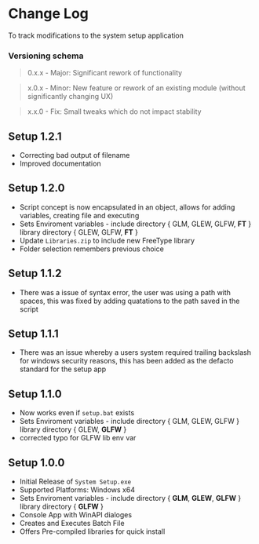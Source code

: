 # Change Log 
To track modifications to the system setup application

### Versioning schema
> 0.x.x - Major: Significant rework of functionality

> x.0.x - Minor: New feature or rework of an existing module (without significantly changing UX)

> x.x.0 - Fix:   Small tweaks which do not impact stability

## Setup 1.2.1
- Correcting bad output of filename
- Improved documentation

## Setup 1.2.0
- Script concept is now encapsulated in an object, allows for adding variables, creating file and executing
- Sets Enviroment variables - include directory { GLM, GLEW, GLFW, **FT** } library directory { GLEW, GLFW, **FT** }
- Update `Libraries.zip` to include new FreeType library
- Folder selection remembers previous choice

## Setup 1.1.2
- There was a issue of syntax error, the user was using a path with spaces, this was fixed by adding quatations to the path saved in the script

## Setup 1.1.1
- There was an issue whereby a users system required trailing backslash for windows security reasons, this has been added as the defacto standard for the setup app

## Setup 1.1.0
- Now works even if `setup.bat` exists
- Sets Enviroment variables - include directory { GLM, GLEW, GLFW } library directory { GLEW, **GLFW** }
- corrected typo for GLFW lib env var

## Setup 1.0.0
- Initial Release of `System Setup.exe`
- Supported Platforms: Windows x64
- Sets Enviroment variables - include directory { **GLM**, **GLEW**, **GLFW** } library directory { **GLFW** }
- Console App with WinAPI dialoges
- Creates and Executes Batch File
- Offers Pre-compiled libraries for quick install
